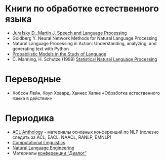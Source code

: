 # Книги по обработке естественного языка
- [Jurafsky D., Martin J. Speech and Language Processing](https://web.stanford.edu/~jurafsky/slp3/)
- Goldberg Y. Neural Network Methods for Natural Language Processing
- Natural Language Processing in Action: Understanding, analyzing, and generating text with Python
- [Probabilistic Models in the Study of Language](http://idiom.ucsd.edu/~rlevy/pmsl_textbook/text.html)
- C. Manning, H. Schutze (1999) [Statistical Natural Language Processing](https://nlp.stanford.edu/fsnlp/)  

# Переводные
- Хобсон Лейн, Коул Ховард, Ханнес Хапке «Обработка естественного языка в действии»


# Периодика 
- [ACL Anthology](http://www.aclweb.org/anthology/) - материалы основных конференций по NLP (полезно следить за ACL, EACL, NAACL, RANLP, EMNLP)
- [Computational Linguistics](https://www.mitpressjournals.org/loi/coli)  
- [Natural Language Engineering](https://www.cambridge.org/core/journals/natural-language-engineering)
- Материалы [конференции “Диалог”](http://www.dialog-21.ru/digests)  
